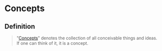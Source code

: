 # Concepts

## Definition

> "[Concepts](Concepts.md)" denotes the collection of all conceivable things and ideas. If one can think of it, it is a concept.
